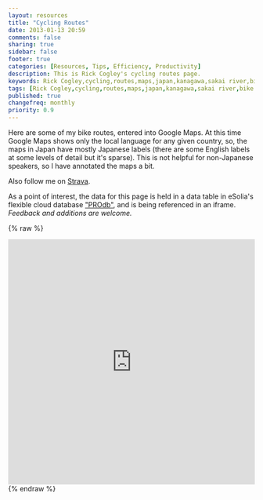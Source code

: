 ```yaml
---
layout: resources
title: "Cycling Routes"
date: 2013-01-13 20:59
comments: false
sharing: true
sidebar: false
footer: true
categories: [Resources, Tips, Efficiency, Productivity]
description: This is Rick Cogley's cycling routes page.
keywords: Rick Cogley,cycling,routes,maps,japan,kanagawa,sakai river,bike path,kml
tags: [Rick Cogley,cycling,routes,maps,japan,kanagawa,sakai river,bike path,kml]
published: true
changefreq: monthly
priority: 0.9
---
```

Here are some of my bike routes, entered into Google Maps. At this time Google Maps shows only the local language for any given country, so, the maps in Japan have mostly Japanese labels (there are some English labels at some levels of detail but it's sparse). This is not helpful for non-Japanese speakers, so I have annotated the maps a bit. 

Also follow me on [Strava](http://app.strava.com/athletes/1097516).

As a point of interest, the data for this page is held in a data table in eSolia's flexible cloud database ["PROdb"](http://www.esolia.com/prodb), and is being referenced in an iframe. _Feedback and additions are welcome._

{% raw %} 
<iframe width='100%' height='500' frameborder='0' allowtransparency='true' scrolling='yes' src='https://pro.dbflex.net/secure/embedded/db/15331/view.aspx?id=983339'></iframe>
{% endraw %}